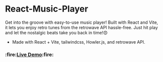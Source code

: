 # React-Music-Player

Get into the groove with easy-to-use music player! Built with React and Vite, it lets you enjoy retro tunes from the retrowave API hassle-free. Just hit play and let the nostalgic beats take you back in time!😍

- Made with React + Vite, tailwindcss, Howler.js, and retrowave API.

<h3>:fire:<a href="https://srk-react-music-player.netlify.app/" target="_blank"><b>Live Demo</b></a>:fire:</h3>
